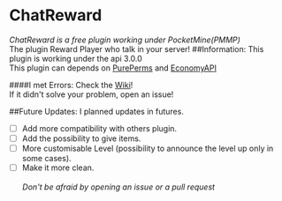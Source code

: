 # ChatReward
_ChatReward is a free plugin working under PocketMine(PMMP)_<br>
The plugin Reward Player who talk in your server!
##Information:
This plugin is working under the api 3.0.0 <br/>
This plugin can depends on <a href="https://poggit.pmmp.io/p/PurePerms">PurePerms</a> and <a href="https://poggit.pmmp.io/p/EconomyAPI">EconomyAPI</a><br>

####I met Errors:
Check the <a href="https://github.com/Palente/ChatReward/wiki/Errors">Wiki</a>!<br>
If it didn't solve your problem, open an issue!

##Future Updates:
I planned updates in futures.<br/>
- [ ] Add more compatibility with others plugin.
- [ ] Add the possibility to give items.
- [ ] More customisable Level (possibility to announce the level up only in some cases).
- [ ] Make it more clean.<br><br>
_Don't be afraid by opening an issue or a pull request_